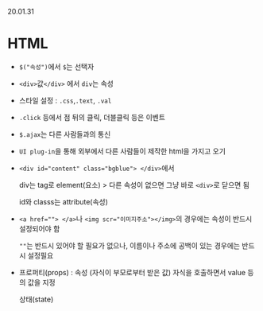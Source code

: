 20.01.31

# HTML

* `$("속성")`에서 `$`는 선택자

* `<div>`값`</div>` 에서 `div`는 속성

* 스타일 설정 : `.css`,`.text`, `.val`

* `.click` 등에서 점 뒤의 클릭, 더블클릭 등은 이벤트

* `$.ajax`는 다른 사람들과의 통신

* `UI plug-in`을 통해 외부에서 다른 사람들이 제작한 html을 가지고 오기

* `<div id="content" class="bgblue"> </div>`에서

  div는 tag로 element(요소) > 다른 속성이 없으면 그냥 바로 `<div>`로 닫으면 됨

  id와 classs는 attribute(속성)

  

* `<a href=""> </a>`나 `<img scr="이미지주소"></img>`의 경우에는 속성이 반드시 설정되어야 함

  `""`는 반드시  있어야 할 필요가 없으나, 이름이나 주소에 공백이 있는 경우에는 반드시 설정필요

* 프로퍼티(props) : 속성 (자식이 부모로부터 받은 값)
  자식을 호출하면서 value 등의 값을 지정

  상태(state) 

